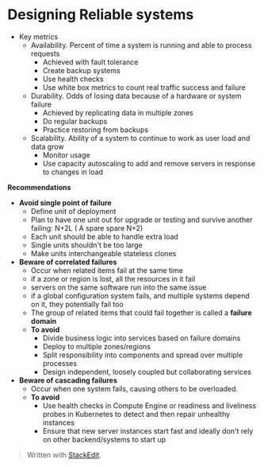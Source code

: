 
# Designing Reliable systems


- Key metrics
	- Availability. Percent of time a system is running and able to process requests
		- Achieved with fault tolerance
		- Create backup systems
		- Use health checks
		- Use white box metrics to count real traffic success and failure	
	- Durability. Odds of losing data because of a hardware or system failure
		- Achieved by replicating data in multiple zones
		- Do regular backups
		- Practice restoring from backups
	- Scalability. Ability of a system to continue to work as user load and data grow
		- Monitor usage
		- Use capacity autoscaling to add and remove servers in response to changes in load

**Recommendations**

- **Avoid single point of failure**
	- Define unit of deployment 
	- Plan to have one unit out for upgrade or testing and survive another failing: N+2L ( A spare spare  N+2) 
	- Each unit should be able to handle extra load
	- Single units shouldn't be too large
	- Make units interchangeable stateless clones
- **Beware of correlated failures**
	- Occur when related items fail at the same time
	- if a zone or region is lost, all the resources in it fail
	- servers on the same software run into the same issue
	- if a global configuration system fails, and multiple systems depend on it, they potentially fail too
	- The group of related items that could fail together is called a **failure domain**
	- **To avoid**
		- Divide business logic into services based on failure domains
		- Deploy to multiple zones/regions
		- Split responsibility into components and spread over multiple processes
		- Design independent, loosely coupled but collaborating services
- **Beware of cascading failures**
	- Occur when one system fails, causing others to be overloaded. 
	- **To avoid**
		- Use health checks in Compute Engine or readiness and liveliness probes in Kubernetes to detect and then repair unhealthy instances
		- Ensure that new server instances start fast and ideally don't rely on other backend/systems to start up


> Written with [StackEdit](https://stackedit.io/).
<!--stackedit_data:
eyJoaXN0b3J5IjpbLTEwODYwMDk5MjJdfQ==
-->